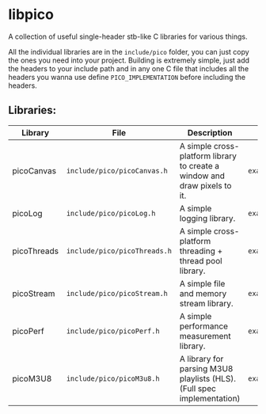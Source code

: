# libpico
A collection of useful single-header stb-like C libraries for various things.

All the individual libraries are in the `include/pico` folder, you can just copy the ones you need into your project.
Building is extremely simple, just add the headers to your include path and in any one C file that includes all the 
headers you wanna use define `PICO_IMPLEMENTATION` before including the headers.

## Libraries:

| Library | File | Description | Example |
|---------|------|-------------|---------|
| picoCanvas | `include/pico/picoCanvas.h` | A simple cross-platform library to create a window and draw pixels to it. | `examples/picoCanvas` |
| picoLog | `include/pico/picoLog.h` | A simple logging library. | `examples/picoLog` |
| picoThreads | `include/pico/picoThreads.h` | A simple cross-platform threading + thread pool library. | `examples/picoThreads` |
| picoStream | `include/pico/picoStream.h` | A simple file and memory stream library. | `examples/picoStream` |
| picoPerf | `include/pico/picoPerf.h` | A simple performance measurement library. | `examples/picoPerf` |
| picoM3U8 | `include/pico/picoM3u8.h` | A library for parsing M3U8 playlists (HLS). (Full spec implementation) | `examples/picoM3U8` |